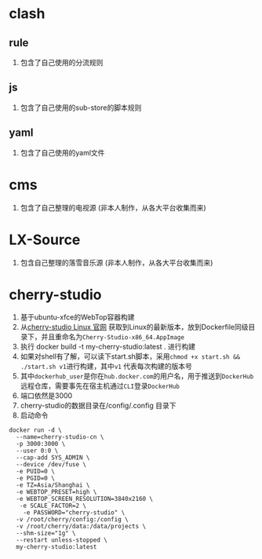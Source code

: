 # clash

## rule

1. 包含了自己使用的分流规则

## js

1. 包含了自己使用的sub-store的脚本规则

## yaml

1. 包含了自己使用的yaml文件

# cms

1. 包含了自己整理的电视源 (非本人制作，从各大平台收集而来)

# LX-Source

1. 包含自己整理的落雪音乐源 (非本人制作，从各大平台收集而来)

# cherry-studio

1. 基于ubuntu-xfce的WebTop容器构建
2. 从[cherry-studio Linux 官网](https://www.cherry-ai.com/download) 获取到Linux的最新版本，放到Dockerfile同级目录下，并且重命名为`Cherry-Studio-x86_64.AppImage`
3. 执行 docker build -t my-cherry-studio:latest . 进行构建
4. 如果对shell有了解，可以读下start.sh脚本，采用`chmod +x start.sh && ./start.sh v1`进行构建，其中`v1` 代表每次构建的版本号
5. 其中`dockerhub_user`是你在`hub.docker.com`的用户名，用于推送到`DockerHub`远程仓库，需要事先在宿主机通过`CLI`登录`DockerHub`
6. 端口依然是3000
7. cherry-studio的数据目录在/config/.config 目录下
8. 启动命令
```shell
docker run -d \
  --name=cherry-studio-cn \
  -p 3000:3000 \
  --user 0:0 \
  --cap-add SYS_ADMIN \
  --device /dev/fuse \
  -e PUID=0 \
  -e PGID=0 \
  -e TZ=Asia/Shanghai \
  -e WEBTOP_PRESET=high \
  -e WEBTOP_SCREEN_RESOLUTION=3840x2160 \
   -e SCALE_FACTOR=2 \
    -e PASSWORD="cherry-studio" \
  -v /root/cherry/config:/config \
  -v /root/cherry/data:/data/projects \
  --shm-size="1g" \
  --restart unless-stopped \
  my-cherry-studio:latest 

```